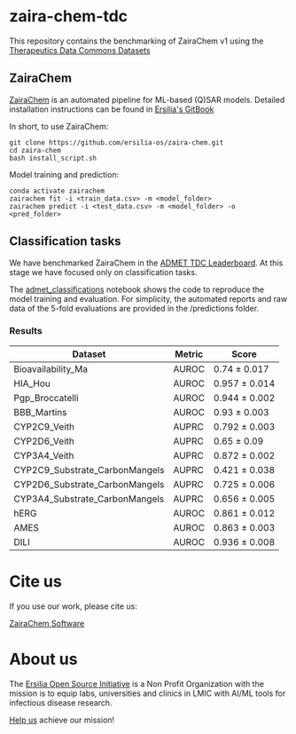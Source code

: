 # zaira-chem-tdc
This repository contains the benchmarking of ZairaChem v1 using the [Therapeutics Data Commons Datasets](https://tdcommons.ai/)

## ZairaChem
[ZairaChem](https://github.com/ersilia-os/zaira-chem) is an automated pipeline for ML-based (Q)SAR models. Detailed installation instructions can be found in [Ersilia's GitBook](https://ersilia.gitbook.io/ersilia-book/chemistry-tools/automated-activity-prediction-models/accurate-automl-with-zairachem)

In short, to use ZairaChem:
```
git clone https://github.com/ersilia-os/zaira-chem.git
cd zaira-chem
bash install_script.sh
```

Model training and prediction:
```
conda activate zairachem
zairachem fit -i <train_data.csv> -m <model_folder>
zairachem predict -i <test_data.csv> -m <model_folder> -o <pred_folder>
```

## Classification tasks
We have benchmarked ZairaChem in the [ADMET TDC Leaderboard](https://tdcommons.ai/benchmark/admet_group/overview/). At this stage we have focused only on classification tasks. 

The [admet_classifications](https://github.com/ersilia-os/zaira-chem-tdc-benchmark/blob/main/notebooks/admet_classifications.ipynb) notebook shows the code to reproduce the model training and evaluation. For simplicity, the automated reports and raw data of the 5-fold evaluations are provided in the /predictions folder.

### Results
| Dataset    | Metric |  Score | 
| ----------- | ----------- | ----------- |
| Bioavailability_Ma   | AUROC | 0.74 ± 0.017  |
| HIA_Hou  | AUROC | 0.957 ± 0.014 |
| Pgp_Broccatelli | AUROC | 0.944 ± 0.002 |
| BBB_Martins   | AUROC | 0.93 ± 0.003|
| CYP2C9_Veith   | AUPRC | 0.792 ± 0.003 |
| CYP2D6_Veith  | AUPRC | 0.65 ± 0.09 |
| CYP3A4_Veith   | AUPRC | 0.872 ± 0.002 |
| CYP2C9_Substrate_CarbonMangels   | AUPRC | 0.421 ± 0.038 |
| CYP2D6_Substrate_CarbonMangels   | AUPRC | 0.725 ± 0.006 |
| CYP3A4_Substrate_CarbonMangels   | AUPRC | 0.656 ± 0.005 |
| hERG   | AUROC | 0.861 ± 0.012 |
| AMES   | AUROC | 0.863 ± 0.003 |
| DILI   | AUROC | 0.936 ± 0.008 |

# Cite us
If you use our work, please cite us:

[ZairaChem Software](https://github.com/ersilia-os/zaira-chem/blob/main/CITATION.cff)

# About us
The [Ersilia Open Source Initiative](https://ersilia.io) is a Non Profit Organization with the mission is to equip labs, universities and clinics in LMIC with AI/ML tools for infectious disease research.

[Help us](https://ersilia.io/donate) achieve our mission!
